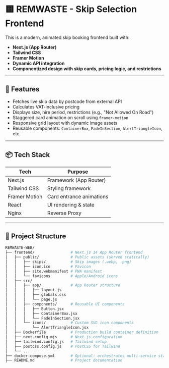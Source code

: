 # 🟨 REMWASTE - Skip Selection Frontend

This is a modern, animated skip booking frontend built with:

- **Next.js (App Router)**
- **Tailwind CSS**
- **Framer Motion**
- **Dynamic API integration**
- **Componentized design with skip cards, pricing logic, and restrictions**

---

## 🚀 Features

- Fetches live skip data by postcode from external API
- Calculates VAT-inclusive pricing
- Displays size, hire period, restrictions (e.g., "Not Allowed On Road")
- Staggered card animation on scroll using `framer-motion`
- Responsive grid layout with dynamic image assets
- Reusable components: `ContainerBox`, `FadeInSection`, `AlertTriangleIcon`, etc.

---

## 📦 Tech Stack

| Tech          | Purpose                  |
| ------------- | ------------------------ |
| Next.js       | Framework (App Router)   |
| Tailwind CSS  | Styling framework        |
| Framer Motion | Card entrance animations |
| React         | UI rendering & state     |
| Nginx         | Reverse Proxy            |

---

## 🔧 Project Structure

```bash
REMWASTE-WEB/
├── frontend/                # Next.js 14 App Router frontend
│   ├── public/              # Public assets (served statically)
│   │   ├── skips/           # Skip images (.webp, .png)
│   │   ├── icon.ico         # Favicon
│   │   ├── site.webmanifest # PWA manifest
│   │   └── favicons         # Apple/Android icons
│   ├── src/
│   │   ├── app/             # App Router structure
│   │   │   ├── layout.js
│   │   │   ├── globals.css
│   │   │   └── page.js
│   │   ├── components/      # Reusable UI components
│   │   │   ├── Button.jsx
│   │   │   ├── ContainerBox.jsx
│   │   │   └── FadeInSection.jsx
│   │   └── icons/           # Custom SVG icon components
│   │       └── AlertTriangleIcon.jsx
│   ├── Dockerfile           # Production build container definition
│   ├── next.config.mjs      # Next.js configuration
│   ├── tailwind.config.js   # Tailwind setup
│   ├── postcss.config.js    # PostCSS for Tailwind
│   └── ...
├── docker-compose.yml       # Optional: orchestrates multi-service stack
├── README.md                # Project documentation
```
